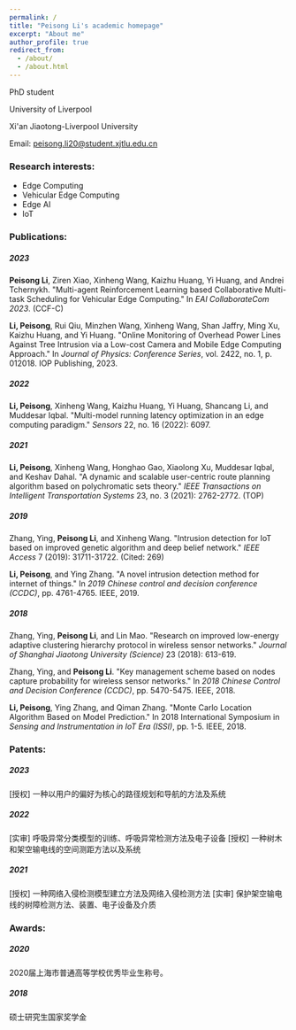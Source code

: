 ```yaml
---
permalink: /
title: "Peisong Li's academic homepage"
excerpt: "About me"
author_profile: true
redirect_from: 
  - /about/
  - /about.html
---
```


PhD student

University of Liverpool

Xi'an Jiaotong-Liverpool University

Email: peisong.li20@student.xjtlu.edu.cn

### Research interests:
- Edge Computing
- Vehicular Edge Computing
- Edge AI
- IoT



### Publications:

##### 2023

**Peisong Li**, Ziren Xiao, Xinheng Wang, Kaizhu Huang, Yi Huang, and Andrei Tchernykh. "Multi-agent Reinforcement Learning based Collaborative Multi-task Scheduling for Vehicular Edge Computing." In *EAI CollaborateCom 2023*. (CCF-C)

**Li, Peisong**, Rui Qiu, Minzhen Wang, Xinheng Wang, Shan Jaffry, Ming Xu, Kaizhu Huang, and Yi Huang. "Online Monitoring of Overhead Power Lines Against Tree Intrusion via a Low-cost Camera and Mobile Edge Computing Approach." In *Journal of Physics: Conference Series*, vol. 2422, no. 1, p. 012018. IOP Publishing, 2023. 

##### 2022

**Li, Peisong**, Xinheng Wang, Kaizhu Huang, Yi Huang, Shancang Li, and Muddesar Iqbal. "Multi-model running latency optimization in an edge computing paradigm." *Sensors* 22, no. 16 (2022): 6097. 

##### 2021

**Li, Peisong**, Xinheng Wang, Honghao Gao, Xiaolong Xu, Muddesar Iqbal, and Keshav Dahal. "A dynamic and scalable user-centric route planning algorithm based on polychromatic sets theory." *IEEE Transactions on Intelligent Transportation Systems* 23, no. 3 (2021): 2762-2772. (TOP)

##### 2019

Zhang, Ying, **Peisong Li**, and Xinheng Wang. "Intrusion detection for IoT based on improved genetic algorithm and deep belief network." *IEEE Access* 7 (2019): 31711-31722. (Cited: 269)

**Li, Peisong**, and Ying Zhang. "A novel intrusion detection method for internet of things." In *2019 Chinese control and decision conference (CCDC)*, pp. 4761-4765. IEEE, 2019. 

##### 2018

Zhang, Ying, **Peisong Li**, and Lin Mao. "Research on improved low-energy adaptive clustering hierarchy protocol in wireless sensor networks." *Journal of Shanghai Jiaotong University (Science)* 23 (2018): 613-619. 

Zhang, Ying, and **Peisong Li**. "Key management scheme based on nodes capture probability for wireless sensor networks." In *2018 Chinese Control and Decision Conference (CCDC)*, pp. 5470-5475. IEEE, 2018. 

**Li, Peisong**, Ying Zhang, and Qiman Zhang. "Monte Carlo Location Algorithm Based on Model Prediction." In 2018 International Symposium in *Sensing and Instrumentation in IoT Era (ISSI)*, pp. 1-5. IEEE, 2018.

### Patents:
##### 2023
[授权] 一种以用户的偏好为核心的路径规划和导航的方法及系统
##### 2022
[实审] 呼吸异常分类模型的训练、呼吸异常检测方法及电子设备
[授权] 一种树木和架空输电线的空间测距方法以及系统
##### 2021
[授权] 一种网络入侵检测模型建立方法及网络入侵检测方法
[实审] 保护架空输电线的树障检测方法、装置、电子设备及介质

### Awards:
##### 2020
2020届上海市普通高等学校优秀毕业生称号。
##### 2018
硕士研究生国家奖学金
